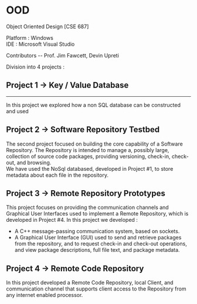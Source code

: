 # OOD
Object Oriented Design [CSE 687]

Platform : Windows  
IDE : Microsoft Visual Studio

Contributors -- Prof. Jim Fawcett, Devin Upreti



Division into 4 projects :  

## Project 1 -> Key / Value Database  
-----

In this project we explored how a non SQL database can be constructed and used  

## Project 2 -> Software Repository Testbed  
The second project focused on building the core capability of a Software Repository. The Repository is intended to manage a, possibly large, collection of source code packages, providing versioning, check-in, check-out, and browsing.  
We have used the NoSql databased, developed in Project #1, to store metadata about each file in the repository.  

## Project 3 -> Remote Repository Prototypes  
This project focuses on providing the communication channels and Graphical User Interfaces used to implement a Remote Repository, which is developed in Project #4. 
In this project we developed :  
- A C++ message-passing communication system, based on sockets. 
- A Graphical User Interface (GUI) used to send and retrieve packages from the repository, and to request check-in and check-out operations, and view package descriptions, full file text, and package metadata.  

## Project 4 -> Remote Code Repository  
In this project developed a Remote Code Repository, local Client, and communication channel that supports client access to the Repository from any internet enabled processor.

